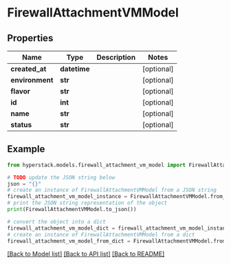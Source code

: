 # FirewallAttachmentVMModel


## Properties

Name | Type | Description | Notes
------------ | ------------- | ------------- | -------------
**created_at** | **datetime** |  | [optional] 
**environment** | **str** |  | [optional] 
**flavor** | **str** |  | [optional] 
**id** | **int** |  | [optional] 
**name** | **str** |  | [optional] 
**status** | **str** |  | [optional] 

## Example

```python
from hyperstack.models.firewall_attachment_vm_model import FirewallAttachmentVMModel

# TODO update the JSON string below
json = "{}"
# create an instance of FirewallAttachmentVMModel from a JSON string
firewall_attachment_vm_model_instance = FirewallAttachmentVMModel.from_json(json)
# print the JSON string representation of the object
print(FirewallAttachmentVMModel.to_json())

# convert the object into a dict
firewall_attachment_vm_model_dict = firewall_attachment_vm_model_instance.to_dict()
# create an instance of FirewallAttachmentVMModel from a dict
firewall_attachment_vm_model_from_dict = FirewallAttachmentVMModel.from_dict(firewall_attachment_vm_model_dict)
```
[[Back to Model list]](../README.md#documentation-for-models) [[Back to API list]](../README.md#documentation-for-api-endpoints) [[Back to README]](../README.md)


